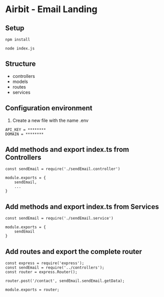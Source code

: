 # Airbit - Email Landing
 
## Setup 

```
npm install

node index.js
```

## Structure

* controllers
* models
* routes
* services

## Configuration environment

1. Create a new file with the name .env
```
API_KEY = ********
DOMAIN = ********
```
## Add methods and export index.ts from Controllers 

```
const sendEmail = require('./sendEmail.controller')

module.exports = {
    sendEmail,
    ...
}
```
##  Add methods and export index.ts from Services 
```
const sendEmail = require('./sendEmail.service')

module.exports = {
    sendEmail
}
```
##  Add routes and export the complete router  
```
const express = require('express');
const sendEmail = require('../controllers');
const router = express.Router();

router.post('/contact', sendEmail.sendEmail.getData);

module.exports = router;

```
